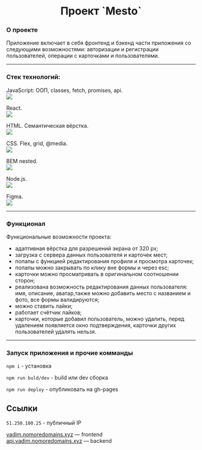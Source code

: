 <h1 align="center">Проект `Mesto`</h1>

### О проекте

Приложение включает в себя фронтенд и бэкенд части приложения со следующими возможностями: авторизации и регистрации пользователей, операции с карточками и пользователями. 

---

### Стек технологий:

JavaScript: ООП, classes, fetch, promises, api.  
<img src="https://img.icons8.com/color/38/000000/javascript--v1.png"/>

React.  
 <img src="https://img.icons8.com/ultraviolet/38/000000/react--v1.png"/>  

HTML. Семантическая вёрстка.  
 <img src="https://img.icons8.com/color/36/000000/html-5--v1.png"/>  
 
 CSS. Flex, grid, @media.  
 <img src="https://img.icons8.com/color/36/000000/css3.png"/>  

 BEM nested.  
 <img src="https://img.icons8.com/office/30/000000/plugin.png"/>
 
 Node.js.  
 <img src="https://img.icons8.com/color/38/000000/nodejs.png"/>
 
Figma.  
 <img src="https://img.icons8.com/color/32/000000/figma--v1.png"/>

---

### Функционал

Функциональные возможности проекта:
- адаптивная вёрстка для разрешений экрана от 320 px;
- загрузка с сервера данных пользователя и карточек мест;
- попапы с функцией редактирования профиля и просмотра карточек;
- попапы можно закрывать по клику вне формы и через esc;
- карточки можно просматривать в оригинальном соотношении сторон;
- реализована возможность редактирования данных пользователя: имя, описание, аватар,также можно добавить место с названием и фото, все формы валидируются;
- можно ставить лайки;
- работает счётчик лайков;
- карточки, которые добавил пользователь, можно удалить, перед удалением появляется окно подтверждения, карточки других пользователей удалять нельзя.

---

### Запуск приложения и прочие комманды

`npm i` - установка

`npm run buld/dev` - build или dev сборка

`npm run deploy` - опубликовать на gh-pages

## Ссылки

`51.250.100.25` - публичный IP

[vadim.nomoredomains.xyz](https://vadim.nomoredomains.xyz) — frontend   
[api.vadim.nomoredomains.xyz](https://vadim.nomoredomains.xyz) — backend







